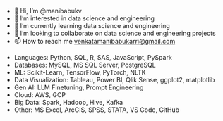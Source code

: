 - 👋 Hi, I’m @manibabukv
- 👀 I’m interested in data science and engineering
- 🌱 I’m currently learning data science and engineering
- 💞️ I’m looking to collaborate on data science and engineering projects
- 📫 How to reach me venkatamanibabukarri@gmail.com

<!---
manibabukv/manibabukv is a ✨ special ✨ repository because its `README.md` (this file) appears on your GitHub profile.
You can click the Preview link to take a look at your changes.
--->
- Languages: Python, SQL, R, SAS, JavaScript, PySpark
- Databases: MySQL, MS SQL Server, PostgreSQL
- ML: Scikit-Learn, TensorFlow, PyTorch, NLTK
- Data Visualization: Tableau, Power BI, Qlik Sense, ggplot2, matplotlib
- Gen AI: LLM Finetuning, Prompt Engineering
- Cloud: AWS, GCP
- Big Data: Spark, Hadoop, Hive, Kafka
- Other: MS Excel, ArcGIS, SPSS, STATA, VS Code, GitHub
